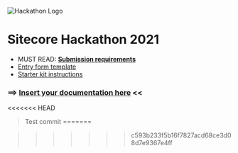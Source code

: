 ![Hackathon Logo](docs/images/hackathon.png?raw=true "Hackathon Logo")

# Sitecore Hackathon 2021

-   MUST READ: **[Submission requirements](SUBMISSION_REQUIREMENTS.md)**
-   [Entry form template](ENTRYFORM.md)
-   [Starter kit instructions](STARTERKIT_INSTRUCTIONS.md)

### ⟹ [Insert your documentation here](ENTRYFORM.md) <<
<<<<<<< HEAD

> Test commit
=======
 
>>>>>>> c593b233f5b16f7827acd68ce3d08d7e9367e4ff
